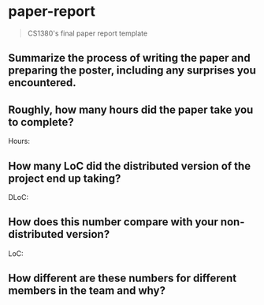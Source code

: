 # paper-report
> CS1380's final paper report template

## Summarize the process of writing the paper and preparing the poster, including any surprises you encountered.

## Roughly, how many hours did the paper take you to complete?

Hours: <time>

## How many LoC did the distributed version of the project end up taking?

DLoC: <final number>

## How does this number compare with your non-distributed version?

LoC: <original prediction from M0>

## How different are these numbers for different members in the team and why?

